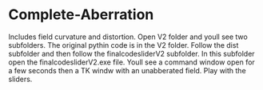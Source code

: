 # Complete-Aberration
Includes field curvature and distortion.
Open V2 folder and youll see two subfolders. The original pythin code is in the V2 folder.
Follow the dist subfolder and then follow the finalcodesliderV2 subfolder.
In this subfolder open the finalcodesliderV2.exe file. 
Youll see a command window open for a few seconds then a TK windw with an unabberated field.
Play with the sliders.
